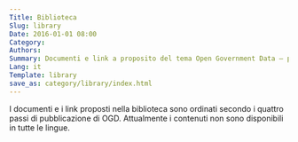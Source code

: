 ```yaml
---
Title: Biblioteca
Slug: library
Date: 2016-01-01 08:00
Category:
Authors:
Summary: Documenti e link a proposito del tema Open Government Data – provenienti dal progetto OGD Svizzera e da determinate fonti esterne.
Lang: it
Template: library
save_as: category/library/index.html
---
```


I documenti e i link proposti nella biblioteca sono ordinati secondo i quattro passi di pubblicazione di OGD. Attualmente i contenuti non sono disponibili in tutte le lingue.
